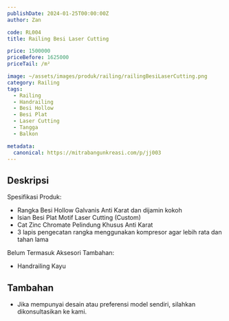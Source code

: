 ```yaml
---
publishDate: 2024-01-25T00:00:00Z
author: Zan

code: RL004
title: Railing Besi Laser Cutting

price: 1500000
priceBefore: 1625000
priceTail: /m²

image: ~/assets/images/produk/railing/railingBesiLaserCutting.png
category: Railing
tags:
  - Railing
  - Handrailing
  - Besi Hollow
  - Besi Plat
  - Laser Cutting
  - Tangga
  - Balkon

metadata:
  canonical: https://mitrabangunkreasi.com/p/jj003
---
```


## Deskripsi

Spesifikasi Produk:
- Rangka Besi Hollow Galvanis Anti Karat dan dijamin kokoh
- Isian Besi Plat Motif Laser Cutting (Custom)
- Cat Zinc Chromate Pelindung Khusus Anti Karat
- 3 lapis pengecatan rangka menggunakan kompresor agar lebih rata dan tahan lama

Belum Termasuk Aksesori Tambahan:
- Handrailing Kayu

## Tambahan
- Jika mempunyai desain atau preferensi model sendiri, silahkan dikonsultasikan ke kami.